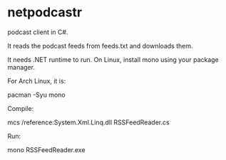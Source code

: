 netpodcastr
===========

podcast client in C#.

It reads the podcast feeds from feeds.txt and downloads them.  

It needs .NET runtime to run.
On Linux, install mono using your package manager.  

For Arch Linux, it is:  

pacman -Syu mono  


Compile:  

mcs /reference:System.Xml.Linq.dll RSSFeedReader.cs

Run:  

mono RSSFeedReader.exe 

